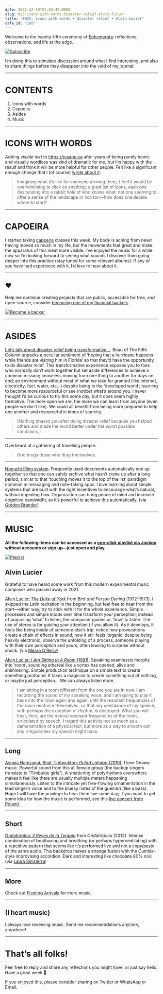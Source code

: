 ```yaml
---
date: 2021-12-19T07:20:47.000Z
slug: 025-icons-with-words-disaster-relief-alvin-lucier
title: "#025: icons with words • disaster relief • Alvin Lucier"
cafe_id: "166"
---
```

Welcome to the twenty-fifth ceremony of [Ephemerata](https://rosano.ca/ephemerata): reflections, observations, and life at the edge.

[![Subscribe](https://static.rosano.ca/_shared/_RCSSubscribeButton.svg)](https://rosano.ca/ephemerata)

I’m doing this to stimulate discussion around what I find interesting, and also to share things before they disappear into the void of my journal.

---

# CONTENTS

1. Icons with words
2. Capoeira
3. Asides
4. Music

---

# ICONS WITH WORDS

Adding _visible text_ to <https://rosano.ca> after years of being purely iconic and visually wordless was kind of dramatic for me, but I’m happy with the result and think it will be more helpful for other people. Felt like a significant enough change that I (of course) [wrote about it](https://ephemerata.rosano.ca/01fpxjtkv33xawr09px2ftppr9):

> Imagining what it’s like for someone arriving there, I feel it would be overwhelming to click on anything: a giant list of icons, each one descending into a rabbit hole of who knows what, not one seeming to offer a sense of the landscape or horizon—how does one decide where to start?

---

# CAPOEIRA

I started taking [capoeira](https://en.wikipedia.org/wiki/Capoeira) classes this week. My body is aching from never having moved so much in my life, but the movements feel great and make the apparatus of this meat more visible. I’ve enjoyed the music for a while now so I’m looking forward to seeing what sounds I discover from going deeper into this practice (stay tuned for some relevant albums). If any of you have had experience with it, I’d love to hear about it.

---

## ❤️

Help me continue creating projects that are public, accessible for free, and open-source, consider [becoming one of my financial backers](https://rosano.ca/back).

[![Become a backer](https://static.rosano.ca/_shared/_RCSBackButton.svg)](https://rosano.ca/back)

---

# ASIDES

[Let’s talk about disaster relief being transformative…](https://www.youtube.com/watch?v=mYzZ25B8Cg4). Beau of The Fifth Column unpacks a peculiar sentiment of ‘hoping that a hurricane happens while friends are visiting him in Florida’ so that they’d have the opportunity to do disaster relief. This transformative experience exposes you to foes who normally don’t work together but set aside differences to achieve a common mission; ceaseless moving from one thing to another for days on end; an environment without most of what we take for granted (like internet, electricity, fuel, water, etc…) despite being in the ‘developed world’; learning to become more resourceful or see (notice) what’s around you. I never thought I’d be curious to try this some day, but it does seem highly formative. The more open we are, the more we can learn from anyone (even people we don’t like). We could all benefit from being more prepared to help one another and resourceful in times of scarcity.

> \[Nothing phases you after doing disaster relief because you helped others and made the world better under the worst possible conditions.\]

---

Overheard at a gathering of travelling people:

> God drugs those who drug themselves.

---

[Noguchi filing system](https://web.archive.org/web/20160304055526/https://unclutterer.com/2014/06/03/the-noguchi-filing-system/). Frequently used documents automatically end up together so that one can safely archive what hasn’t come up after a long period, similar to that ‘touching moves it to the top of the list’ paradigm common in messaging and note-taking apps. I love learning about simple systems that are built with the right incentives to encourage what’s natural, without impeding flow. Organization can bring peace of mind and increase cognitive bandwidth, so it’s powerful to achieve this automatically. (via [Gordon Brander](https://twitter.com/gordonbrander/status/1469190254808629251))

---

# MUSIC

**All the following items can be accessed as a** [**one-click playlist via Joybox**](https://go.rosano.ca/ephemerata-025-music) **without accounts or sign up—just open and play.**

[![Playlist](https://static.rosano.ca/joybox/_JBXPlaylistButton.svg)](https://go.rosano.ca/ephemerata-025-music)

## Alvin Lucier

Grateful to have heard some work from this modern experimental music composer who passed away in 2021.

[Alvin Lucier: _The Duke of York_](https://www.youtube.com/watch?v=-A6nF4evUow&t=277s) from _Bird and Person Dyning_ (1972–1973). I skipped the Latin recitation in the beginning, but feel free to hear from the start—either way, try to stick with it for the whole experience. Simple processes and simple inputs over time transform your perception; instead of proposing ‘what’ to listen, the composer guides us ‘how’ to listen. The use of stereo is for guiding your attention (if you allow it). As it develops, it feels like being inside of someone else’s trip: notice how provocations create a chain of effects in sound, how it still feels ‘organic’ despite being heavily electronic; observe the unfolding of a process, someone playing with their own perception and yours, often leading to surprise without shock. (via [Meara O’Reilly](https://twitter.com/mearabai/status/1466458561874210821))

[Alvin Lucier: _I Am Sitting In A Room_ (1981)](https://www.youtube.com/watch?v=fAxHlLK3Oyk). Speaking seamlessly morphs into ‘room’, sounding ethereal like a vortex has opened, alive and shimmering. Simple production technique on a simple text to create something profound. It takes a magician to create something out of nothing, or maybe just perception… We can always listen more.

> I am sitting in a room different from the one you are in now. I am recording the sound of my speaking voice, and I am going to play it back into the room again and again, until the resonant frequencies of the room reinforce themselves, so that any semblance of my speech, with perhaps the exception of rhythm, is destroyed. What you will hear, then, are the natural resonant frequencies of the room, articulated by speech. I regard this activity not so much as a demonstration of a physical fact, but more as a way to smooth out any irregularities my speech might have.

---

## Long

[Asmaa Hamzaoui, Bnat Timbouktou: _Oulad Lghaba_ (2019)](https://www.youtube.com/watch?v=i1N5wQsGqlU&list=OLAK5uy%5Fk68pRnfsx2AGOQsv7Yr1wZxUAXqTzfOlE&index=7). I love Gnawa music. Powerful sound from this all female group (the backup singers translate to “Timbuktu girls”). A smattering of polyrhythms everywhere makes it feel like there are usually multiple meters happening simultaneously. Listen to the intricate yet free-flowing ornamentation in the lead singer’s voice and to the bluesy notes of the guembri (like a bass). Hope I will have the privilege to hear them live some day; if you want to get some idea for how the music is performed, see this [live concert from Poland](https://www.youtube.com/watch?v=cJCFUtxgrlA&t=3671s).

---

## Short

[Ondatrópica: _3 Reyes de la Terapia_](https://ondatropica.bandcamp.com/track/reyes-de-la-terapia) from _Ondatrópica_ (2012). Intense combination of beatboxing and breathing (or perhaps hyperventilating) with a repetitive pattern that seems like it’s performed live and not a copy/paste of the same audio. This backdrop makes a strange fusion with the Cumbia-style improvising accordion. Dark and interesting like chocolate 80% noir. (via [Laura Sinisterra](https://twitter.com/Lauracsc%5F))

---

## More

Check out [Fleeting Arrivals](https://fleetingarrivals.rosano.ca/tagged/sound) for more music.

---

## (I heart music)

I always love receiving music. Send me recommendations anytime, anywhere!

---

# That’s all folks!

Feel free to reply and share any reflections you might have, or just say hello. Have a great week 🙂.

If you enjoyed this, please consider sharing on [Twitter](https://twitter.com/intent/tweet?url=https%3A%2F%2Fcafe.rosano.ca%2Ft%2F166&text=%23Ephemerata%20025%20by%20%40rosano%3A%20icons%20with%20words%20%E2%80%A2%20disaster%20relief%20%E2%80%A2%20Alvin%20Lucier) or [WhatsApp](https://api.whatsapp.com/send?text=Ephemerata%20%23025%20by%20%40rosano%3A%20icons%20with%20words%20%E2%80%A2%20disaster%20relief%20%E2%80%A2%20Alvin%20Lucier%20https%3A%2F%2Fcafe.rosano.ca%2Ft%2F166) or Email.
